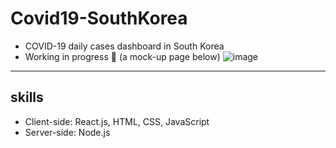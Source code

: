 # Covid19-SouthKorea
* COVID-19 daily cases dashboard in South Korea 
* Working in progress :wrench: (a mock-up page below)
![image](https://user-images.githubusercontent.com/72956452/105278009-f8857180-5be7-11eb-8a48-da5dae66988f.png)
***
## skills 
* Client-side: React.js, HTML, CSS, JavaScript 
* Server-side: Node.js
